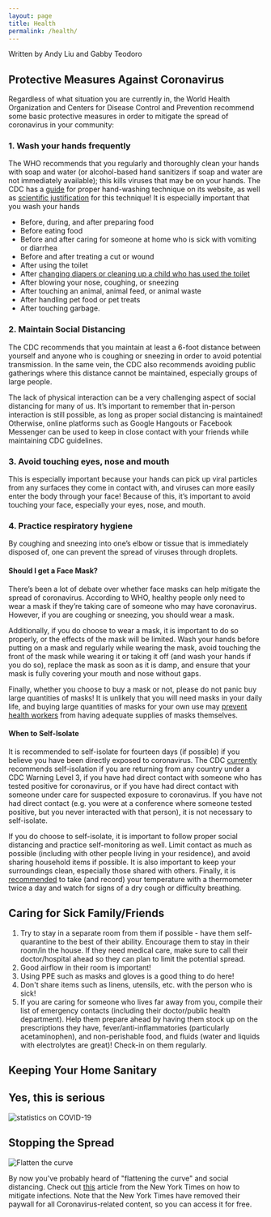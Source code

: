 ```yaml
---
layout: page
title: Health
permalink: /health/
---
```


Written by Andy Liu and Gabby Teodoro

## Protective Measures Against Coronavirus
Regardless of what situation you are currently in, the World Health Organization and Centers for Disease Control and Prevention recommend some basic protective measures in order to mitigate the spread of coronavirus in your community:

### 1. Wash your hands frequently
The WHO recommends that you regularly and thoroughly clean your hands with soap and water (or alcohol-based hand sanitizers if soap and water are not immediately available); this kills viruses that may be on your hands. The CDC has a [guide](https://www.cdc.gov/healthywater/hygiene/hand/handwashing.html) for proper hand-washing technique on its website, as well as [scientific justification](https://www.cdc.gov/handwashing/show-me-the-science-handwashing.html) for this technique! It is especially important that you wash your hands
* Before, during, and after preparing food
* Before eating food
* Before and after caring for someone at home who is sick with vomiting or diarrhea
* Before and after treating a cut or wound
* After using the toilet
* After [changing diapers or cleaning up a child who has used the toilet](https://www.cdc.gov/healthywater/hygiene/diapering/index.html)
* After blowing your nose, coughing, or sneezing
* After touching an animal, animal feed, or animal waste
* After handling pet food or pet treats
* After touching garbage.

### 2. Maintain Social Distancing
The CDC recommends that you maintain at least a 6-foot distance between yourself and anyone who is coughing or sneezing in order to avoid potential transmission. In the same vein, the CDC also recommends avoiding public gatherings where this distance cannot be maintained, especially groups of large people.

The lack of physical interaction can be a very challenging aspect of social distancing for many of us. It’s important to remember that in-person interaction is still possible, as long as proper social distancing is maintained! Otherwise, online platforms such as Google Hangouts or Facebook Messenger can be used to keep in close contact with your friends while maintaining CDC guidelines. 

### 3. Avoid touching eyes, nose and mouth
This is especially important because your hands can pick up viral particles from any surfaces they come in contact with, and viruses can more easily enter the body through your face! Because of this, it’s important to avoid touching your face, especially your eyes, nose, and mouth.

### 4. Practice respiratory hygiene
By coughing and sneezing into one’s elbow or tissue that is immediately disposed of, one can prevent the spread of viruses through droplets.

#### Should I get a Face Mask?
There’s been a lot of debate over whether face masks can help mitigate the spread of coronavirus. According to WHO, healthy people only need to wear a mask if they’re taking care of someone who may have coronavirus. However, if you are coughing or sneezing, you should wear a mask. 

Additionally, if you do choose to wear a mask, it is important to do so properly, or the effects of the mask will be limited. Wash your hands before putting on a mask and regularly while wearing the mask, avoid touching the front of the mask while wearing it or taking it off (and wash your hands if you do so), replace the mask as soon as it is damp, and ensure that your mask is fully covering your mouth and nose without gaps. 

Finally, whether you choose to buy a mask or not, please do not panic buy large quantities of masks! It is unlikely that you will need masks in your daily life, and buying large quantities of masks for your own use may [prevent health workers](https://www.nbcconnecticut.com/news/national-international/panic-buying-of-face-masks-is-unwarranted-and-could-pose-risks-for-health-workers-experts-say/2217892/) from having adequate supplies of masks themselves. 

#### When to Self-Isolate
It is recommended to self-isolate for fourteen days (if possible) if you believe you have been directly exposed to coronavirus. The CDC [currently](https://www.northwestern.edu/coronavirus-covid-19-updates/self-isolation/) recommends self-isolation if you are returning from any country under a CDC Warning Level 3, if you have had direct contact with someone who has tested positive for coronavirus, or if you have had direct contact with someone under care for suspected exposure to coronavirus. If you have not had direct contact (e.g. you were at a conference where someone tested positive, but you never interacted with that person), it is not necessary to self-isolate.

If you do choose to self-isolate, it is important to follow proper social distancing and practice self-monitoring as well. Limit contact as much as possible (including with other people living in your residence), and avoid sharing household items if possible. It is also important to keep your surroundings clean, especially those shared with others. Finally, it is [recommended](https://www.dhhs.nh.gov/dphs/cdcs/documents/self-quarantine-covid.pdf) to take (and record) your temperature with a thermometer twice a day and watch for signs of a dry cough or difficulty breathing. 

## Caring for Sick Family/Friends
1. Try to stay in a separate room from them if possible - have them self-quarantine to the best of their ability. Encourage them to stay in their room/in the house. If they need medical care, make sure to call their doctor/hospital ahead so they can plan to limit the potential spread. 
2. Good airflow in their room is important! 
3. Using PPE such as masks and gloves is a good thing to do here! 
4. Don't share items such as linens, utensils, etc. with the person who is sick! 
5. If you are caring for someone who lives far away from you, compile their list of emergency contacts (including their doctor/public health department). Help them prepare ahead by having them stock up on the prescriptions they have, fever/anti-inflammatories (particularly acetaminophen), and non-perishable food, and fluids (water and liquids with electrolytes are great)! Check-in on them regularly. 


## Keeping Your Home Sanitary

## Yes, this is serious
![statistics on COVID-19](https://cdn.vox-cdn.com/thumbor/FbCTVzCpn6-XmSq2j2rwJ-FxhOM=/0x0:1941x1941/1320x0/filters:focal(0x0:1941x1941):no_upscale()/cdn.vox-cdn.com/uploads/chorus_asset/file/19816388/flu_covid_comparison_1_high_res.jpg)

## Stopping the Spread
![Flatten the curve](https://static01.nyt.com/images/2020/03/11/science/11SCI-VIRUS-CURVE1/11SCI-VIRUS-TRACKER1-jumbo.jpg?quality=90&auto=webp)

By now you've probably heard of "flattening the curve" and social distancing. Check out [this](https://www.nytimes.com/2020/03/11/science/coronavirus-curve-mitigation-infection.html) article from the New York Times on how to mitigate infections. Note that the New York Times have removed their paywall for all Coronavirus-related content, so you can access it for free.